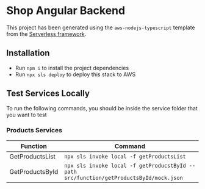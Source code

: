 # Shop Angular Backend

This project has been generated using the `aws-nodejs-typescript` template from the [Serverless framework](https://www.serverless.com/).

## Installation

- Run `npm i` to install the project dependencies
- Run `npx sls deploy` to deploy this stack to AWS

## Test Services Locally

To run the following commands, you should be inside the service folder that you want to test

### Products Services
  
| Function | Command  |
|--|--|
| GetProductsList  | `npx sls invoke local -f getProductsList`  |
| GetProductsById  | `npx sls invoke local -f getProducstById --path src/function/getProductsById/mock.json`|
